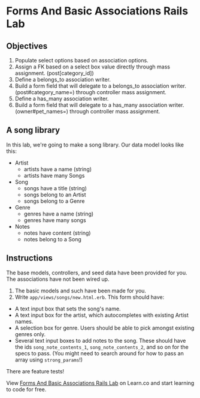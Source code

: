 # Forms And Basic Associations Rails Lab

## Objectives

1. Populate select options based on association options.
2. Assign a FK based on a select box value directly through mass assignment. (post[category_id])
3. Define a belongs_to association writer.
4. Build a form field that will delegate to a belongs_to association writer. (post#category_name=) through controller mass assignment.
5. Define a has_many association writer.
6. Build a form field that will delegate to a has_many association writer. (owner#pet_names=) through controller mass assignment.

## A song library

In this lab, we're going to make a song library. Our data model looks like this:

* Artist
  * artists have a name (string)
  * artists have many Songs
* Song
  * songs have a title (string)
  * songs belong to an Artist
  * songs belong to a Genre
* Genre
  * genres have a name (string)
  * genres have many songs
* Notes
  * notes have content (string)
  * notes belong to a Song

## Instructions

The base models, controllers, and seed data have been provided for you. The associations have not been wired up.

1. The basic models and such have been made for you.
2. Write `app/views/songs/new.html.erb`. This form should have:
  * A text input box that sets the song's name.
  * A text input box for the artist, which autocompletes with existing Artist names.
  * A selection box for genre. Users should be able to pick amongst existing genres only.
  * Several text input boxes to add notes to the song. These should have the ids `song_note_contents_1`, `song_note_contents_2`, and so on for the specs to pass. (You might need to search around for how to pass an array using `strong_params`!)

There are feature tests!

<p data-visibility='hidden'>View <a href='https://learn.co/lessons/forms-and-basic-associations-rails-lab' title='Forms And Basic Associations Rails Lab'>Forms And Basic Associations Rails Lab</a> on Learn.co and start learning to code for free.</p>
